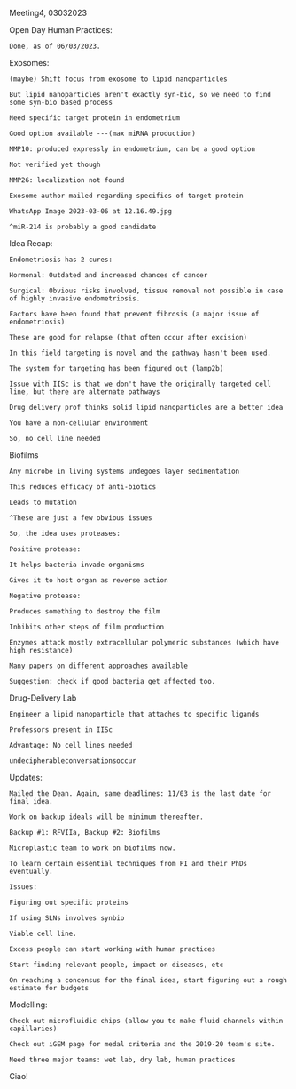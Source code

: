 Meeting4, 03032023 

Open Day Human Practices: 

    Done, as of 06/03/2023. 

Exosomes: 

    (maybe) Shift focus from exosome to lipid nanoparticles 

    But lipid nanoparticles aren't exactly syn-bio, so we need to find some syn-bio based process 

    Need specific target protein in endometrium 

    Good option available ---(max miRNA production) 

    MMP10: produced expressly in endometrium, can be a good option 

    Not verified yet though 

    MMP26: localization not found 

    Exosome author mailed regarding specifics of target protein 

    WhatsApp Image 2023-03-06 at 12.16.49.jpg 

    ^miR-214 is probably a good candidate 

Idea Recap: 

    Endometriosis has 2 cures: 

    Hormonal: Outdated and increased chances of cancer 

    Surgical: Obvious risks involved, tissue removal not possible in case of highly invasive endometriosis. 

    Factors have been found that prevent fibrosis (a major issue of endometriosis) 

    These are good for relapse (that often occur after excision) 

    In this field targeting is novel and the pathway hasn't been used. 

    The system for targeting has been figured out (lamp2b) 

    Issue with IISc is that we don't have the originally targeted cell line, but there are alternate pathways 

    Drug delivery prof thinks solid lipid nanoparticles are a better idea 

    You have a non-cellular environment 

    So, no cell line needed 

Biofilms 

    Any microbe in living systems undegoes layer sedimentation 

    This reduces efficacy of anti-biotics 

    Leads to mutation 

    ^These are just a few obvious issues 

    So, the idea uses proteases: 

    Positive protease: 

    It helps bacteria invade organisms 

    Gives it to host organ as reverse action 

    Negative protease: 

    Produces something to destroy the film 

    Inhibits other steps of film production 

    Enzymes attack mostly extracellular polymeric substances (which have high resistance) 

    Many papers on different approaches available 

    Suggestion: check if good bacteria get affected too. 

Drug-Delivery Lab 

    Engineer a lipid nanoparticle that attaches to specific ligands 

    Professors present in IISc 

    Advantage: No cell lines needed 

    undecipherableconversationsoccur 

Updates: 

    Mailed the Dean. Again, same deadlines: 11/03 is the last date for final idea. 

    Work on backup ideals will be minimum thereafter. 

    Backup #1: RFVIIa, Backup #2: Biofilms 

    Microplastic team to work on biofilms now. 

    To learn certain essential techniques from PI and their PhDs eventually. 

    Issues: 

    Figuring out specific proteins 

    If using SLNs involves synbio 

    Viable cell line. 

    Excess people can start working with human practices 

    Start finding relevant people, impact on diseases, etc 

    On reaching a concensus for the final idea, start figuring out a rough estimate for budgets 

Modelling: 

    Check out microfluidic chips (allow you to make fluid channels within capillaries) 

    Check out iGEM page for medal criteria and the 2019-20 team's site. 

    Need three major teams: wet lab, dry lab, human practices 

Ciao! 